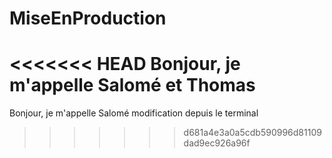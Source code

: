 # MiseEnProduction
<<<<<<< HEAD
Bonjour, je m'appelle Salomé et Thomas
=======
Bonjour, je m'appelle Salomé
modification depuis le terminal
>>>>>>> d681a4e3a0a5cdb590996d81109dad9ec926a96f
